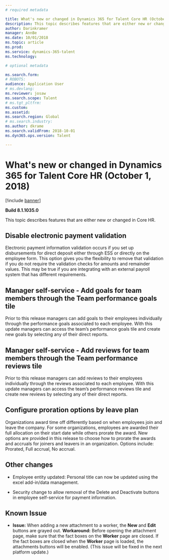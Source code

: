 ```yaml
---
# required metadata

title: What's new or changed in Dynamics 365 for Talent Core HR (October 1, 2018)
description: This topic describes features that are either new or changed in Microsoft Dynamics 365 for Talent Core HR.
author: Darinkramer
manager: AnnBe
ms.date: 10/01/2018
ms.topic: article
ms.prod: 
ms.service: dynamics-365-talent
ms.technology: 

# optional metadata

ms.search.form: 
# ROBOTS: 
audience: Application User
# ms.devlang: 
ms.reviewer: josaw
ms.search.scope: Talent
# ms.tgt_pltfrm: 
ms.custom: 
ms.assetid: 
ms.search.region: Global
# ms.search.industry: 
ms.author: dkrame
ms.search.validFrom: 2018-10-01
ms.dyn365.ops.version: Talent

---
```


# What's new or changed in Dynamics 365 for Talent Core HR (October 1, 2018)

[!include [banner](includes/banner.md)]

**Build 8.1.1035.0**

This topic describes features that are either new or changed in Core HR.

## Disable electronic payment validation

Electronic payment information validation occurs if you set up disbursements for
direct deposit either through ESS or directly on the employee form. This option
gives you the flexibility to remove that validation if you do not require the
validation checks for amounts and remainder values. This may be true if you are
integrating with an external payroll system that has different requirements.

## Manager self-service - Add goals for team members through the Team performance goals tile

Prior to this release managers can add goals to their employees individually
through the performance goals associated to each employee. With this update
managers can access the team’s performance goals tile and create new goals by
selecting any of their direct reports.

## Manager self-service - Add reviews for team members through the Team performance reviews tile

Prior to this release managers can add reviews to their employees individually
through the reviews associated to each employee. With this update managers can
access the team’s performance reviews tile and create new reviews by selecting
any of their direct reports.

## Configure proration options by leave plan

Organizations award time off differently based on when employees join and leave
the company. For some organizations, employees are awarded their full allocation
on their start date while others prorate the award. New options are provided in
this release to choose how to prorate the awards and accruals for joiners and
leavers in an organization. Options include: Prorated, Full accrual, No accrual.

## Other changes

-   Employee entity updated: Personal title can now be updated using the excel
    add-in/data management.

-   Security change to allow removal of the Delete and Deactivate buttons in
    employee self-service for payment information.

## Known Issue

-   **Issue:** When adding a new attachment to a worker, the **New** and
    **Edit** buttons are grayed out. **Workaround:** Before opening the
    attachment page, make sure that the fact boxes on the **Worker** page are
    closed. If the fact boxes are closed when the **Worker** page is loaded, the
    attachments buttons will be enabled. (This issue will be fixed in the next
    platform update.)
